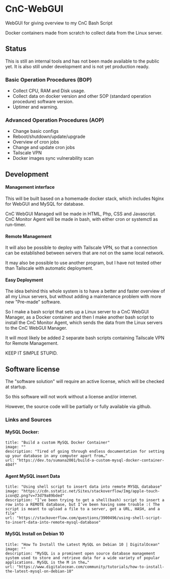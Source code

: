 # CnC-WebGUI
WebGUI for giving overview to my CnC Bash Script

Docker containers made from scratch to collect data from the Linux server.


## Status

This is still an internal tools and has not been made available to the public yet.
It is also still under development and is not yet production ready.

### Basic Operation Procedures (BOP)

- Collect CPU, RAM and Disk usage.
- Collect data on docker version and other SOP (standard operation procedure) software version.
- Uptimer and warning.


### Advanced Operation Procedures (AOP)

- Change basic configs 
- Reboot/shutdown/update/upgrade
- Overview of cron jobs 
- Change and update cron jobs
- Tailscale VPN
- Docker images sync vulnerability scan 


## Development

#### Management interface 

This will be built based on a homemade docker stack, which includes Nginx for WebGUI and MySQL for database.

CnC WebGUI Managed will be made in HTML, Php, CSS and Javascript. CnC Monitor Agent will be made in bash, with either cron or systemctl as run-timer.

#### Remote Management 

It will also be possible to deploy with Tailscale VPN, so that a connection can be established between servers that are not on the same local network.

It may also be possible to use another program, but I have not tested other than Tailscale with automatic deployment.


#### Easy Deployment 

The idea behind this whole system is to have a better and faster overview of all my Linux servers, but without adding a maintenance problem with more new "Pre-made" software. 

So I make a bash script that sets up a Linux server to a CnC WebGUI Manager, as a Docker container and then I make another bash script to install the CnC Monitor Agent, which sends the data from the Linux servers to the CnC WebGUI Manager.

It will most likely be added 2 separate bash scripts containing Tailscale VPN for Remote Management.

KEEP IT SIMPLE STUPID.

## Software license 

The "software solution" will require an active license, which will be checked at startup.

So this software will not work without a license and/or internet.

However, the source code will be partially or fully available via github.

### Links and Sources

#### MySQL Docker:

```embed
title: "Build a custom MySQL Docker Container"
image: ""
description: "Tired of going through endless documentation for setting up your database in any computer apart from…"
url: "https://dev.to/sumana2001/build-a-custom-mysql-docker-container-404f"
```

#### Agent MySQL insert Data

```embed
title: "Using shell script to insert data into remote MYSQL database"
image: "https://cdn.sstatic.net/Sites/stackoverflow/Img/apple-touch-icon@2.png?v=73d79a89bded"
description: "I’ve been trying to get a shell(bash) script to insert a row into a REMOTE database, but I’ve been having some trouble :( The script is meant to upload a file to a server, get a URL, HASH, and a file"
url: "https://stackoverflow.com/questions/3900496/using-shell-script-to-insert-data-into-remote-mysql-database"
```

#### MySQL Install on Debian 10

```embed
title: "How To Install the Latest MySQL on Debian 10 | DigitalOcean"
image: ""
description: "MySQL is a prominent open source database management system used to store and retrieve data for a wide variety of popular applications. MySQL is the M in the…"
url: "https://www.digitalocean.com/community/tutorials/how-to-install-the-latest-mysql-on-debian-10"
```